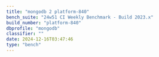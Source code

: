 ```yaml
---
title: "mongodb 2 platform-840"
bench_suite: "24w51 CI Weekly Benchmark - Build 2023.x"
build_number: "platform-840"
dbprofile: "mongodb"
classifier: ""
date: 2024-12-16T03:47:46
type: "bench"
---
```

